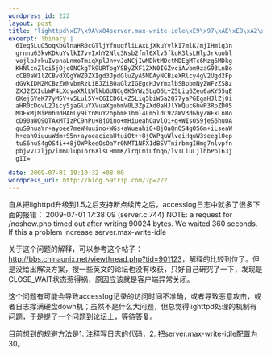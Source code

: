 ```yaml
--- 
wordpress_id: 222
layout: post
title: "lighttpd\xE7\x9A\x84server.max-write-idle\xE9\x97\xAE\xE9\xA2\x98"
excerpt: !binary |
  6Ieq5LuO5oqKbGlnaHR0cGTljYfnuqfliLAxLjXkuYvlkI7mlK/mjIHmlq3n
  grnnu63kvKDkuYvlkI7vvIxhY2Nlc3Nsb2fml6Xlv5fkuK3lsLHlpJrkuobl
  vojlpJrkuIvpnaLnmoTmiqXplJnvvJoNCjIwMDktMDctMDEgMTc6Mzg6MDkg
  KHNlcnZlci5jOjc0NCkgTk9URTogYSByZXF1ZXN0IGZvciAvbm9zaG93LnBo
  cCB0aW1lZCBvdXQgYWZ0ZXIgd3JpdGluZyA5MDAyNCBieXRlcy4gV2Ugd2Fp
  dGVkIDM2MCBzZWNvbmRzLiBJZiB0aGlzIGEgcHJvYmxlbSBpbmNyZWFzZSBz
  ZXJ2ZXIubWF4LXdyaXRlLWlkbGUNCg0K5YWz5LqO6L+Z5Liq6Zeu6aKY55qE
  6Kej6YeK77yM5Y+v5Lul5Y+C6ICD6L+Z5Liq5biW5a2Q77yaPGEgaHJlZj0i
  aHR0cDovL2Jicy5jaGluYXVuaXgubmV0L3ZpZXd0aHJlYWQucGhwP3RpZD05
  MDExMjMiPmh0dHA6Ly9iYnMuY2hpbmF1bml4Lm5ldC92aWV3dGhyZWFkLnBo
  cD90aWQ9OTAxMTIzPC9hPu+8jOino+mHiueahOavlOi+g+WIsOS9jeS6huOA
  guS9huaYr+ayoee7meWHuuino+WGs+aWueahiO+8jOaQnOS4gOS6m+iLseaW
  h+eahOiuuuWdm+S5n+ayoeacieaUtuiOt++8jOWPquWlveiHquW3seeglOep
  tuS6huS4gOS4i++8jOWPkeeOsOaYr0NMT1NFX1dBSVTnirbmgIHmg7nlvpfn
  pbjvvIzljp/lm6DlupTor6XlsLHmmK/lrqLmiLfnq6/lvILluLjlhbPpl63j
  gII=

date: 2009-07-01 19:10:32 +08:00
wordpress_url: http://blog.59trip.com/?p=222
---
```

自从把lighttpd升级到1.5之后支持断点续传之后，accesslog日志中就多了很多下面的报错：
2009-07-01 17:38:09 (server.c:744) NOTE: a request for /noshow.php timed out after writing 90024 bytes. We waited 360 seconds. If this a problem increase server.max-write-idle

关于这个问题的解释，可以参考这个帖子：<a href="http://bbs.chinaunix.net/viewthread.php?tid=901123">http://bbs.chinaunix.net/viewthread.php?tid=901123</a>，解释的比较到位了。但是没给出解决方案，搜一些英文的论坛也没有收获，只好自己研究了一下，发现是CLOSE_WAIT状态惹得祸，原因应该就是客户端异常关闭。
<!--more-->
这个问题有可能会导致accesslog记录的访问时间不准确，或者导致恶意攻击，或者日志撑满硬盘down机；虽然不是什么大问题，但总觉得lighttpd处理的机制有问题，于是提了一个问题到论坛上，等待答复。

目前想到的规避方法是1. 注释写日志的代码，2. 把server.max-write-idle配置为30。
